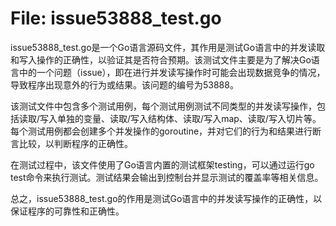 # File: issue53888_test.go

issue53888_test.go是一个Go语言源码文件，其作用是测试Go语言中的并发读取和写入操作的正确性，以验证其是否符合预期。该测试文件主要是为了解决Go语言中的一个问题（issue），即在进行并发读写操作时可能会出现数据竞争的情况，导致程序出现意外的行为或结果。该问题的编号为53888。

该测试文件中包含多个测试用例，每个测试用例测试不同类型的并发读写操作，包括读取/写入单独的变量、读取/写入结构体、读取/写入map、读取/写入切片等。每个测试用例都会创建多个并发操作的goroutine，并对它们的行为和结果进行断言比较，以判断程序的正确性。

在测试过程中，该文件使用了Go语言内置的测试框架testing，可以通过运行go test命令来执行测试。测试结果会输出到控制台并显示测试的覆盖率等相关信息。

总之，issue53888_test.go的作用是测试Go语言中的并发读写操作的正确性，以保证程序的可靠性和正确性。

